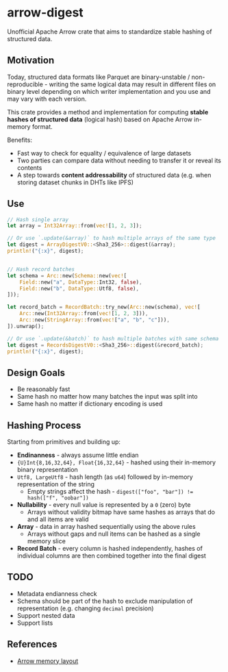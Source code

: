 # arrow-digest
Unofficial Apache Arrow crate that aims to standardize stable hashing of structured data.

## Motivation
Today, structured data formats like Parquet are binary-unstable / non-reproducible - writing the same logical data may result in different files on binary level depending on which writer implementation and you use and may vary with each version.

This crate provides a method and implementation for computing **stable hashes of structured data** (logical hash) based on Apache Arrow in-memory format.

Benefits:
- Fast way to check for equality / equivalence of large datasets
- Two parties can compare data without needing to transfer it or reveal its contents
- A step towards **content addressability** of structured data (e.g. when storing dataset chunks in DHTs like IPFS)

## Use

```rust
// Hash single array
let array = Int32Array::from(vec![1, 2, 3]);

// Or use `.update(&array)` to hash multiple arrays of the same type
let digest = ArrayDigestV0::<Sha3_256>::digest(&array);
println!("{:x}", digest);


// Hash record batches
let schema = Arc::new(Schema::new(vec![
    Field::new("a", DataType::Int32, false),
    Field::new("b", DataType::Utf8, false),
]));

let record_batch = RecordBatch::try_new(Arc::new(schema), vec![
    Arc::new(Int32Array::from(vec![1, 2, 3])), 
    Arc::new(StringArray::from(vec!["a", "b", "c"])),
]).unwrap();

// Or use `.update(&batch)` to hash multiple batches with same schema
let digest = RecordsDigestV0::<Sha3_256>::digest(&record_batch);
println!("{:x}", digest);
```

## Design Goals
- Be reasonably fast
- Same hash no matter how many batches the input was split into
- Same hash no matter if dictionary encoding is used

## Hashing Process
Starting from primitives and building up:

- **Endinanness** - always assume little endian
- `{U}Int{8,16,32,64}, Float{16,32,64}` - hashed using their in-memory binary representation
- `Utf8, LargeUtf8` - hash length (as `u64`) followed by in-memory representation of the string
  - Empty strings affect the hash - `digest(["foo", "bar"]) != hash(["f", "oobar"])`
- **Nullability** - every null value is represented by a `0` (zero) byte
  - Arrays without validity bitmap have same hashes as arrays that do and all items are valid
- **Array** - data in array hashed sequentially using the above rules
  - Arrays without gaps and null items can be hashed as a single memory slice
- **Record Batch** - every column is hashed independently, hashes of individual columns are then combined together into the final digest

## TODO
- Metadata endianness check
- Schema should be part of the hash to exclude manipulation of representation (e.g. changing `decimal` precision)
- Support nested data
- Support lists

## References
- [Arrow memory layout](https://arrow.apache.org/docs/format/Columnar.html#physical-memory-layout)
